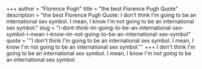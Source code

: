 +++
author = "Florence Pugh"
title = "the best Florence Pugh Quote"
description = "the best Florence Pugh Quote: I don't think I'm going to be an international sex symbol. I mean, I know I'm not going to be an international sex symbol."
slug = "i-dont-think-im-going-to-be-an-international-sex-symbol-i-mean-i-know-im-not-going-to-be-an-international-sex-symbol"
quote = '''I don't think I'm going to be an international sex symbol. I mean, I know I'm not going to be an international sex symbol.'''
+++
I don't think I'm going to be an international sex symbol. I mean, I know I'm not going to be an international sex symbol.
